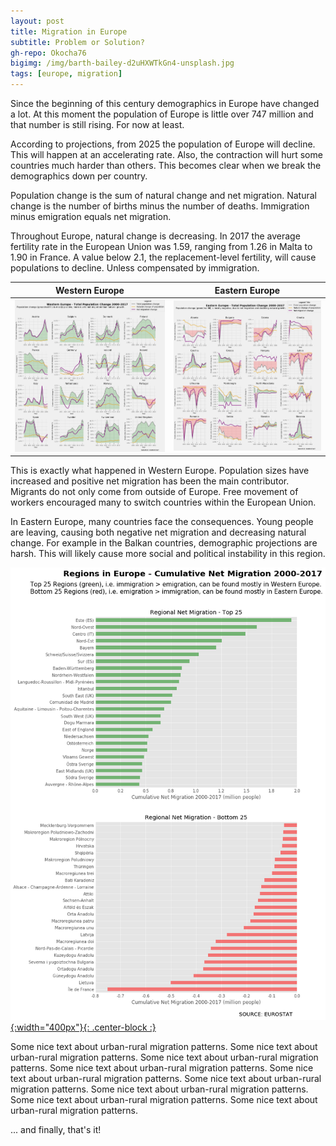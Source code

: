```yaml
---
layout: post
title: Migration in Europe
subtitle: Problem or Solution?
gh-repo: Okocha76
bigimg: /img/barth-bailey-d2uHXWTkGn4-unsplash.jpg
tags: [europe, migration]
---
```


Since the beginning of this century demographics in Europe have changed a lot. At this moment the population of Europe is little over 747 million and that number is still rising. For now at least.

According to projections, from 2025 the population of Europe will decline. This will happen at an accelerating rate. Also, the contraction will hurt some countries much harder than others. This becomes clear when we break the demographics down per country.

Population change is the sum of natural change and net migration. Natural change is the number of births minus the number of deaths. Immigration minus emigration equals net migration.

Throughout Europe, natural change is decreasing. In 2017 the average fertility rate in the European Union was 1.59, ranging from 1.26 in Malta to 1.90 in France. A value below 2.1, the replacement-level fertility, will cause populations to decline. Unless compensated by immigration.

Western Europe | Eastern Europe
:-------------:|:-------------:
[ ![](/img/WEurope.png) ](/img/WEurope.png) | [ ![](/img/EEurope.png) ](/img/EEurope.png)

This is exactly what happened in Western Europe. Population sizes have increased and positive net migration has been the main contributor. Migrants do not only come from outside of Europe. Free movement of workers encouraged many to switch countries within the European Union.

In Eastern Europe, many countries face the consequences. Young people are leaving, causing both negative net migration and decreasing natural change. For example in the Balkan countries, demographic projections are harsh. This will likely cause more social and political instability in this region.

[ ![](/img/regions.png){:width="400px"}{: .center-block :} ](/img/regions.png)

Some nice text about urban-rural migration patterns. Some nice text about urban-rural migration patterns. Some nice text about urban-rural migration patterns. Some nice text about urban-rural migration patterns. Some nice text about urban-rural migration patterns. Some nice text about urban-rural migration patterns. Some nice text about urban-rural migration patterns. Some nice text about urban-rural migration patterns. Some nice text about urban-rural migration patterns.

... and finally, that's it!


